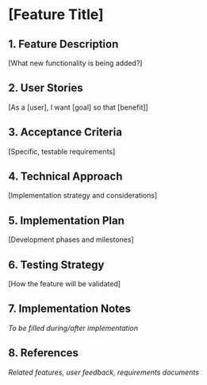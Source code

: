 # [Feature Title]

## 1. Feature Description
[What new functionality is being added?]

## 2. User Stories
[As a [user], I want [goal] so that [benefit]]

## 3. Acceptance Criteria
[Specific, testable requirements]

## 4. Technical Approach
[Implementation strategy and considerations]

## 5. Implementation Plan
[Development phases and milestones]

## 6. Testing Strategy
[How the feature will be validated]

## 7. Implementation Notes
*To be filled during/after implementation*

## 8. References
*Related features, user feedback, requirements documents*
